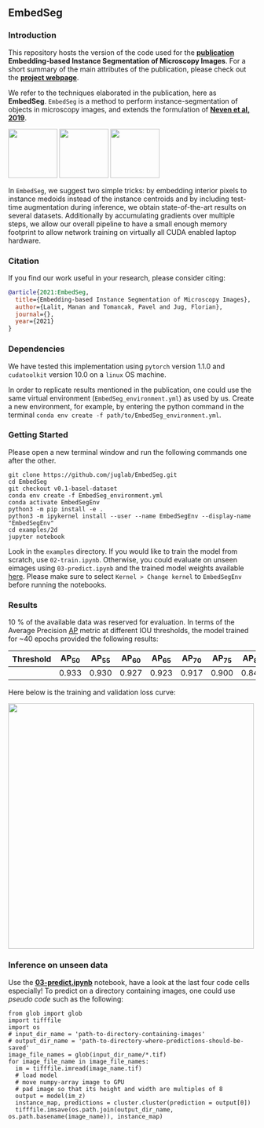 ## EmbedSeg 

### Introduction
This repository hosts the version of the code used for the **[publication]()** **Embedding-based Instance Segmentation of Microscopy Images**. For a short summary of the main attributes of the publication, please check out the **[project webpage]()**.

We refer to the techniques elaborated in the publication, here as **EmbedSeg**. `EmbedSeg` is a method to perform instance-segmentation of objects in microscopy images, and extends the formulation of **[Neven et al, 2019](https://arxiv.org/abs/1906.11109)**. 

<p float="left">
  <img src="https://mlbyml.github.io/EmbedSeg_RC/images/teaser/X_9_image_painted.gif" width="100" />
  <img src="https://mlbyml.github.io/EmbedSeg_RC/images/teaser/X_9_GT_painted.gif" width="100" /> 
  <img src="https://mlbyml.github.io/EmbedSeg_RC/images/teaser/X_9_painted.gif" width="100" />
</p>


In `EmbedSeg`, we suggest two simple tricks: by embedding interior pixels to instance medoids instead of the instance centroids and by including test-time augmentation during inference, we obtain state-of-the-art results on several datasets. Additionally by accumulating gradients over multiple steps, we allow our overall pipeline to have a small enough memory footprint to allow network training on virtually all CUDA enabled laptop hardware.

### Citation
If you find our work useful in your research, please consider citing:

```bibtex
@article{2021:EmbedSeg,
  title={Embedding-based Instance Segmentation of Microscopy Images},
  author={Lalit, Manan and Tomancak, Pavel and Jug, Florian},
  journal={},
  year={2021}
}
```

### Dependencies 
We have tested this implementation using `pytorch` version 1.1.0 and `cudatoolkit` version 10.0 on a `linux` OS machine. 

In order to replicate results mentioned in the publication, one could use the same virtual environment (`EmbedSeg_environment.yml`) as used by us. Create a new environment, for example,  by entering the python command in the terminal `conda env create -f path/to/EmbedSeg_environment.yml`.

### Getting Started

Please open a new terminal window and run the following commands one after the other.

```shell
git clone https://github.com/juglab/EmbedSeg.git
cd EmbedSeg
git checkout v0.1-basel-dataset
conda env create -f EmbedSeg_environment.yml
conda activate EmbedSegEnv
python3 -m pip install -e .
python3 -m ipykernel install --user --name EmbedSegEnv --display-name "EmbedSegEnv"
cd examples/2d
jupyter notebook
```

Look in the `examples` directory. If you would like to train the model from scratch, use `02-train.ipynb`. Otherwise, you could evaluate on unseen eimages using `03-predict.ipynb` and the trained model weights available [here](). Please make sure to select `Kernel > Change kernel` to `EmbedSegEnv` before running the notebooks. 


### Results

10 % of the available data was reserved for evaluation. In terms of the Average Precision [AP](https://cocodataset.org/#detection-eval) metric at different IOU thresholds, the model trained for ~40 epochs provided the following results:

| Threshold | AP<sub>50</sub> | AP<sub>55</sub>| AP<sub>60</sub> | AP<sub>65</sub>| AP<sub>70</sub>| AP<sub>75</sub> | AP<sub>80</sub> | AP<sub>85</sub> | AP<sub>90</sub>
|-	|-	|-	|-	|-	|- | -| - | -| -|	
| | 0.933| 0.930 | 0.927| 0.923 | 0.917 | 0.900 | 0.847 | 0.755 |0.614


Here below is the training and validation loss curve:

<img src="https://mlbyml.github.io/EmbedSeg_RC/images/teaser/loss.png" width="500" />



### Inference on unseen data
   
Use the **[03-predict.ipynb](https://github.com/juglab/EmbedSeg/blob/v0.1-basel-dataset/examples/2d/basel-2020/03-predict.ipynb)** notebook, have a look at the last four code cells especially! 
To predict on a directory containing images, one could use *pseudo code* such as the following: 

```python3
from glob import glob
import tifffile
import os
# input_dir_name = 'path-to-directory-containing-images'
# output_dir_name = 'path-to-directory-where-predictions-should-be-saved'
image_file_names = glob(input_dir_name/*.tif)
for image_file_name in image_file_names:
  im = tifffile.imread(image_name.tif)
  # load model
  # move numpy-array image to GPU
  # pad image so that its height and width are multiples of 8
  output = model(im_z)
  instance_map, predictions = cluster.cluster(prediction = output[0])
  tifffile.imsave(os.path.join(output_dir_name, os.path.basename(image_name)), instance_map)  
```


